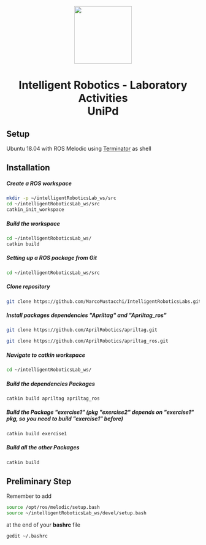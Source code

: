 <p align="center">
  <img src="https://github.com/MarcoMustacchi/MarcoMustacchi.github.io/blob/main/assets/img/icons/UniPD_logo.svg" width="150">
</p>

<h1 align="center">Intelligent Robotics - Laboratory Activities <br> UniPd</h1>

## Setup 
Ubuntu 18.04 with ROS Melodic using [Terminator](https://gnome-terminator.org/) as shell

## Installation

##### Create a ROS workspace

```bash
mkdir -p ~/intelligentRoboticsLab_ws/src
cd ~/intelligentRoboticsLab_ws/src
catkin_init_workspace
```

##### Build the workspace
```bash
cd ~/intelligentRoboticsLab_ws/
catkin build
```

##### Setting up a ROS package from Git
```bash
cd ~/intelligentRoboticsLab_ws/src
```

##### Clone repository
```bash
git clone https://github.com/MarcoMustacchi/IntelligentRoboticsLabs.git
```

##### Install packages dependencies "Apriltag" and "Apriltag_ros"

```bash
git clone https://github.com/AprilRobotics/apriltag.git
```

```bash
git clone https://github.com/AprilRobotics/apriltag_ros.git
```

##### Navigate to catkin workspace
```bash
cd ~/intelligentRoboticsLab_ws/
```

##### Build the dependencies Packages 
```bash
catkin build apriltag apriltag_ros 
```

##### Build the Package "exercise1" (pkg "exercise2" depends on "exercise1" pkg, so you need to build "exercise1" before)
```bash
catkin build exercise1 
```

##### Build all the other Packages
```bash
catkin build 
```

## Preliminary Step
Remember to add 
```bash
source /opt/ros/melodic/setup.bash
source ~/intelligentRoboticsLab_ws/devel/setup.bash
```
at the end of your **bashrc** file
```bash
gedit ~/.bashrc
```
